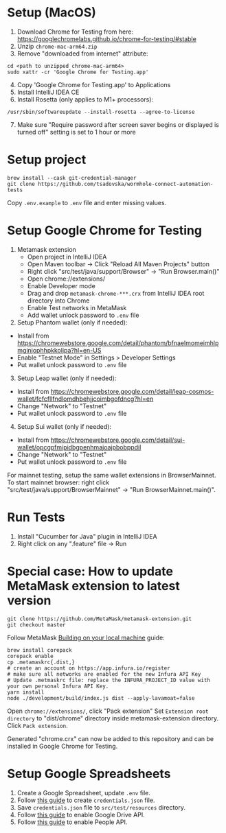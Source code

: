 # Setup (MacOS)
1. Download Chrome for Testing from here: https://googlechromelabs.github.io/chrome-for-testing/#stable
2. Unzip `chrome-mac-arm64.zip`
3. Remove "downloaded from internet" attribute:
```
cd <path to unzipped chrome-mac-arm64>
sudo xattr -cr 'Google Chrome for Testing.app'
```
4. Copy 'Google Chrome for Testing.app' to Applications
5. Install IntelliJ IDEA CE
6. Install Rosetta (only applies to M1+ processors):
```
/usr/sbin/softwareupdate --install-rosetta --agree-to-license
```
7. Make sure "Require password after screen saver begins or displayed is turned off" setting is set to 1 hour or more

# Setup project
```
brew install --cask git-credential-manager
git clone https://github.com/tsadovska/wormhole-connect-automation-tests
```
Copy `.env.example` to `.env` file and enter missing values. 

# Setup Google Chrome for Testing

1. Metamask extension
   * Open project in IntelliJ IDEA 
   * Open Maven toolbar -> Click "Reload All Maven Projects" button 
   * Right click "src/test/java/support/Browser" -> "Run Browser.main()"
   * Open chrome://extensions/ 
   * Enable Developer mode 
   * Drag and drop `metamask-chrome-***.crx` from IntelliJ IDEA root directory into Chrome
   * Enable Test networks in MetaMask
   * Add wallet unlock password to `.env` file
2. Setup Phantom wallet (only if needed):
- Install from https://chromewebstore.google.com/detail/phantom/bfnaelmomeimhlpmgjnjophhpkkoljpa?hl=en-US
- Enable "Testnet Mode" in Settings > Developer Settings
- Put wallet unlock password to `.env` file
3. Setup Leap wallet (only if needed):
- Install from https://chromewebstore.google.com/detail/leap-cosmos-wallet/fcfcfllfndlomdhbehjjcoimbgofdncg?hl=en
- Change "Network" to "Testnet"
- Put wallet unlock password to `.env` file
4. Setup Sui wallet (only if needed):
- Install from https://chromewebstore.google.com/detail/sui-wallet/opcgpfmipidbgpenhmajoajpbobppdil
- Change "Network" to "Testnet"
- Put wallet unlock password to `.env` file

For mainnet testing, setup the same wallet extensions in BrowserMainnet.
To start mainnet browser: right click "src/test/java/support/BrowserMainnet" -> "Run BrowserMainnet.main()".

# Run Tests

1. Install "Cucumber for Java" plugin in IntelliJ IDEA
2. Right click on any ".feature" file -> Run

# Special case: How to update MetaMask extension to latest version
```
git clone https://github.com/MetaMask/metamask-extension.git
git checkout master
```
Follow MetaMask [Building on your local machine](https://github.com/MetaMask/metamask-extension#building-on-your-local-machine) guide:
```
brew install corepack
corepack enable
cp .metamaskrc{.dist,}
# create an account on https://app.infura.io/register
# make sure all networks are enabled for the new Infura API Key
# Update .metmaskrc file: replace the INFURA_PROJECT_ID value with your own personal Infura API Key. 
yarn install
node ./development/build/index.js dist --apply-lavamoat=false
```
Open `chrome://extensions/`, click "Pack extension"
Set `Extension root directory` to "dist/chrome" directory inside metamask-extension directory.
Click `Pack extension`.

Generated "chrome.crx" can now be added to this repository and can be installed in Google Chrome for Testing.

# Setup Google Spreadsheets

1. Create a Google Spreadsheet, update `.env` file.
2. Follow [this guide](https://developers.google.com/sheets/api/quickstart/java) to create `credentials.json` file.
3. Save `credentials.json` file to `src/test/resources` directory.
4. Follow [this guide](https://developers.google.com/drive/api/quickstart/java) to enable Google Drive API.
5. Follow [this guide](https://developers.google.com/people/quickstart/java) to enable People API.
